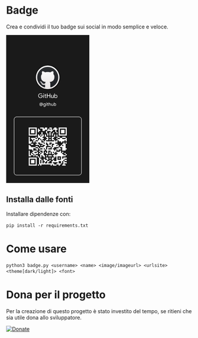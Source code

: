# Badge

Crea e condividi il tuo badge sui social in modo semplice e veloce.

<a><img src='result.png' height='400' alt='icon'/></a>

## Installa dalle fonti

Installare dipendenze con:

```
pip install -r requirements.txt
```

# Come usare

```
python3 badge.py <username> <name> <image/imageurl> <urlsite> <theme[dark/light]> <font>

```

# Dona per il progetto

Per la creazione di questo progetto è stato investito del tempo, se ritieni che sia utile dona allo sviluppatore.

[![Donate](https://img.shields.io/badge/Dona-PayPal-009cde.svg?style=flat-square)](https://www.paypal.me/fast0n/)
